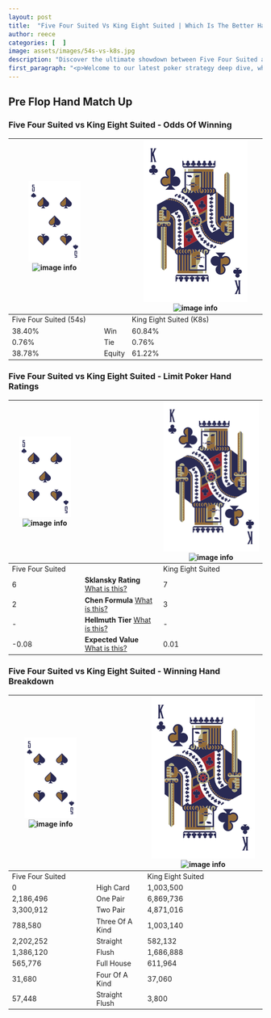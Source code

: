 ```yaml
---
layout: post
title:  "Five Four Suited Vs King Eight Suited | Which Is The Better Hand In Poker? A Complete Guide"
author: reece
categories: [  ]
image: assets/images/54s-vs-k8s.jpg
description: "Discover the ultimate showdown between Five Four Suited and King Eight Suited in poker! Uncover the odds, strategies, and scenarios where one hand triumphs over the other. Get ready to up your poker game with this thrilling analysis."
first_paragraph: "<p>Welcome to our latest poker strategy deep dive, where we're pitting two distinct hands against each other in a high-stakes showdown: Five Four Suited vs King Eight Suited.</p><p>In the dynamic world of poker, every decision counts, and knowing which hand holds the upper hand is key to your success at the table.</p><p>In this article, we'll dissect these two hands, explore the scenarios where one dominates the other, and equip you with the knowledge to make strategic choices that can tip the odds in your favor.</p><p>Get ready to unravel the intriguing dynamics of these poker hands and elevate your game to new heights.</p>"
---
```




[comment]: # (sp0)

## Pre Flop Hand Match Up

<div class="table hand-ratings" markdown="1"> 



### Five Four Suited vs King Eight Suited - Odds Of Winning


    
| ![image info](assets/images/hand1/5.png) ![image info](assets/images/hand1/4s.png) |  | ![image info](assets/images/hand2/K.png) ![image info](assets/images/hand2/8s.png) |
| -------- | -------- | -------- |
| Five Four Suited (54s) |  | King Eight Suited (K8s) |
| 38.40% | Win | 60.84% |
| 0.76% | Tie | 0.76% |
| 38.78% | Equity | 61.22% |




[comment]: # (sp1)



### Five Four Suited vs King Eight Suited - Limit Poker Hand Ratings


    
| ![image info](assets/images/hand1/5.png) ![image info](assets/images/hand1/4s.png) |  | ![image info](assets/images/hand2/K.png) ![image info](assets/images/hand2/8s.png) |
| -------- | -------- | -------- |
| Five Four Suited |  | King Eight Suited |
| 6 | **Sklansky Rating** [What is this?](/sklansky-rating-explained) | 7 |
| 2 | **Chen Formula** [What is this?](/chen-formula-explained) | 3 |
| - | **Hellmuth Tier** [What is this?](/Hellmuth-tier-explained) | - |
| -0.08 | **Expected Value** [What is this?](/expected-value-explained) | 0.01 |




[comment]: # (sp2)



### Five Four Suited vs King Eight Suited - Winning Hand Breakdown


    
| ![image info](assets/images/hand1/5.png) ![image info](assets/images/hand1/4s.png) |  | ![image info](assets/images/hand2/K.png) ![image info](assets/images/hand2/8s.png) |
| -------- | -------- | -------- |
| Five Four Suited |  | King Eight Suited |
| 0 | High Card | 1,003,500 |
| 2,186,496 | One Pair | 6,869,736 |
| 3,300,912 | Two Pair | 4,871,016 |
| 788,580 | Three Of A Kind | 1,003,140 |
| 2,202,252 | Straight | 582,132 |
| 1,386,120 | Flush | 1,686,888 |
| 565,776 | Full House | 611,964 |
| 31,680 | Four Of A Kind | 37,060 |
| 57,448 | Straight Flush | 3,800 |




[comment]: # (sp3)



</div>

[comment]: # (sp4)



[comment]: # (sp5)

